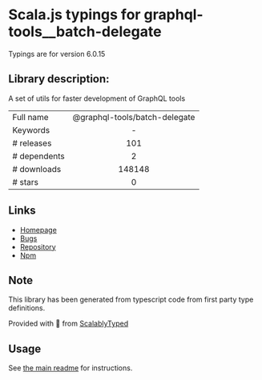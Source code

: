 
# Scala.js typings for graphql-tools__batch-delegate

Typings are for version 6.0.15

## Library description:
A set of utils for faster development of GraphQL tools

|                    |                 |
| ------------------ | :-------------: |
| Full name          | @graphql-tools/batch-delegate |
| Keywords           | - |
| # releases         | 101 |
| # dependents       | 2 |
| # downloads        | 148148 |
| # stars            | 0 |

## Links
- [Homepage](https://github.com/ardatan/graphql-tools#readme)
- [Bugs](https://github.com/ardatan/graphql-tools/issues)
- [Repository](https://github.com/ardatan/graphql-tools)
- [Npm](https://www.npmjs.com/package/%40graphql-tools%2Fbatch-delegate)
    


## Note
This library has been generated from typescript code from first party type definitions.

Provided with :purple_heart: from [ScalablyTyped](https://github.com/oyvindberg/ScalablyTyped)

## Usage
See [the main readme](../../readme.md) for instructions.


